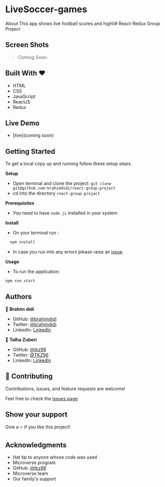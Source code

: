 
# LiveSoccer-games
About
This app shows live football scores and highli# React-Redux Group Project


## Screen Shots

> Coming Soon.

## Built With &hearts;

- HTML
- CSS
- JavaScript
- ReactJS
- Redux

## Live Demo

- [live](coming soon)

## Getting Started

To get a local copy up and running follow these setup steps.

**Setup**

- Open terminal and clone the project: `git clone git@github.com:brahimdidi/react-group-project`
- cd into the directory `react-group-project`

**Prerequisites**

- You need to have `node.js` installed in your system

**Install**

- On your terminal run :

```sh
  npm install
```

- In case you run into any errors please raise an [issue](https://github.com/brahimdidi/react-group-project/issues).

**Usage**

- To run the application:

```sh
npm run start

```

## Authors

👤 **Brahim didi**

- GitHub: [@brahimdidi](https://github.com/brahimdidi)
- Twitter: [@brahimdidi](https://twitter.com/brahimdidi)
- LinkedIn: [LinkedIn](https://www.linkedin.com/in/brahimdidi/)

👤 **Talha Zuberi**

- GitHub: [@tkz96](https://github.com/tkz96)
- Twitter: [@TKZ96](https://twitter.com/tkz96)
- LinkedIn: [LinkedIn](https://linkedin.com/in/talha-zuberi)

## 🤝 Contributing

Contributions, issues, and feature requests are welcome!

Feel free to check the [issues page](../../issues/).

## Show your support

Give a ⭐️ if you like this project!

## Acknowledgments

- Hat tip to anyone whose code was used
- Microverse program
-  GitHub: [@tkz96](https://github.com/tkz96)
- Microverse team
- Our family's support
